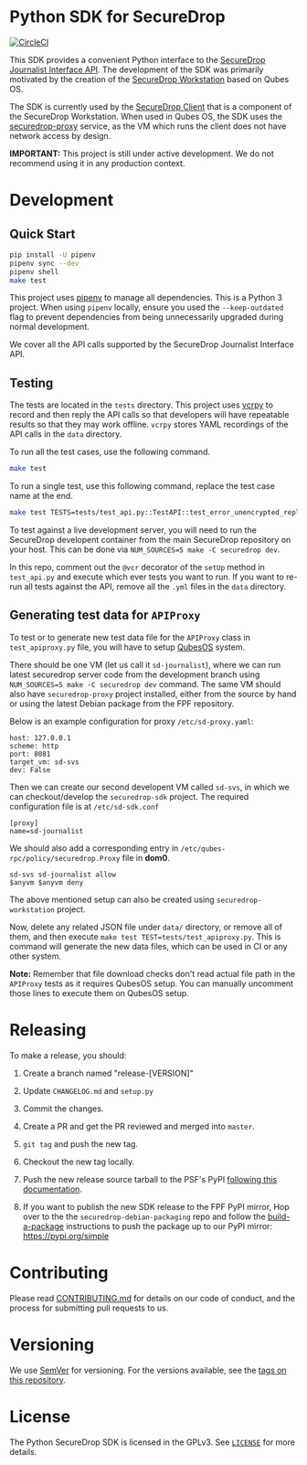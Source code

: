 # Python SDK for SecureDrop

[![CircleCI](https://circleci.com/gh/freedomofpress/securedrop-sdk/tree/master.svg?style=svg)](https://circleci.com/gh/freedomofpress/securedrop-sdk/tree/master)

This SDK provides a convenient Python interface to the [SecureDrop Journalist Interface API](https://docs.securedrop.org/en/latest/development/journalist_api.html). The development of the SDK was primarily motivated by the creation of the [SecureDrop Workstation](https://github.com/freedomofpress/securedrop-workstation) based on Qubes OS.

The SDK is currently used by the [SecureDrop Client](https://github.com/freedomofpress/securedrop-client) that is a component of the SecureDrop Workstation. When used in Qubes OS, the SDK uses the [securedrop-proxy](https://github.com/freedomofpress/securedrop-proxy) service, as the VM which runs the client does not have network access by design.

**IMPORTANT:** This project is still under active development. We do not recommend using it in any production context.

# Development

## Quick Start

```bash
pip install -U pipenv
pipenv sync --dev
pipenv shell
make test
```

This project uses [pipenv](https://docs.pipenv.org) to manage all dependencies.
This is a Python 3 project. When using ``pipenv`` locally, ensure you used the ``--keep-outdated``
flag to prevent dependencies from being unnecessarily upgraded during normal development.

We cover all the API calls supported by the SecureDrop Journalist Interface API.

## Testing

The tests are located in the `tests` directory. This project uses [vcrpy](http://vcrpy.readthedocs.io/en/latest/) to record and then reply the API calls so that
developers will have repeatable results so that they may work offline. `vcrpy` stores YAML
recordings of the API calls in the `data` directory. 

To run all the test cases, use the following command.

```bash
make test
```

To run a single test, use this following command, replace the test case name at the end.

```bash
make test TESTS=tests/test_api.py::TestAPI::test_error_unencrypted_reply
```

To test against a live development server, you will need to run the SecureDrop
developent container from the main SecureDrop repository on your host. This
can be done via `NUM_SOURCES=5 make -C securedrop dev`.

In this repo, comment out the `@vcr` decorator of the `setUp` method in
`test_api.py` and execute which ever tests you want to run. If you want to
re-run all tests against the API, remove all the `.yml` files in the
`data` directory.

## Generating test data for `APIProxy`

To test or to generate new test data file for the `APIProxy` class in
`test_apiproxy.py` file, you will have to setup
[QubesOS](https://qubes-os.org) system.

There should be one VM (let us call it `sd-journalist`), where we can run
latest securedrop server code from the development branch using
``NUM_SOURCES=5 make -C securedrop dev`` command. The same VM should also have
`securedrop-proxy` project installed, either from the source by hand or using
the latest Debian package from the FPF repository.

Below is an example configuration for proxy `/etc/sd-proxy.yaml`:

```
host: 127.0.0.1
scheme: http
port: 8081
target_vm: sd-svs
dev: False
```

Then we can create our second developent VM called `sd-svs`, in which we can checkout/develop
the `securedrop-sdk` project. The required configuration file is at `/etc/sd-sdk.conf`

```
[proxy]
name=sd-journalist
```

We should also add a corresponding entry in `/etc/qubes-rpc/policy/securedrop.Proxy` file
in **dom0**.

```
sd-svs sd-journalist allow
$anyvm $anyvm deny
```

The above mentioned setup can also be created using `securedrop-workstation` project.

Now, delete any related JSON file under `data/` directory, or remove all of
them, and then execute ``make test TEST=tests/test_apiproxy.py``. This is
command will generate the new data files, which can be used in CI or any other
system.

**Note:** Remember that file download checks don't read actual file path in the `APIProxy` tests as it requires QubesOS setup. You can manually uncomment those lines to execute them on QubesOS setup.

# Releasing

To make a release, you should:

1. Create a branch named "release-[VERSION]"
2. Update `CHANGELOG.md` and `setup.py`
3. Commit the changes.
4. Create a PR and get the PR reviewed and merged into ``master``.
5. ``git tag`` and push the new tag.
6. Checkout the new tag locally.
7. Push the new release source tarball to the PSF's PyPI [following this documentation](https://packaging.python.org/tutorials/packaging-projects/#uploading-the-distribution-archives).

8. If you want to publish the new SDK release to the FPF PyPI mirror, Hop over to the the `securedrop-debian-packaging` repo and follow the [build-a-package](https://github.com/freedomofpress/securedrop-debian-packaging/blob/master/README.md#build-a-package) instructions to push the package up to our PyPI mirror: https://pypi.org/simple

# Contributing

Please read [CONTRIBUTING.md](https://github.com/freedomofpress/securedrop-sdk/blob/master/CONTRIBUTING.md) for details on our code of conduct, and the process for submitting pull requests to us.

# Versioning

We use [SemVer](http://semver.org/) for versioning. For the versions available, see the [tags on this repository](https://github.com/freedomofpress/securedrop-sdk/tags). 

# License

The Python SecureDrop SDK is licensed in the GPLv3. See [`LICENSE`](./LICENSE) for more details.
